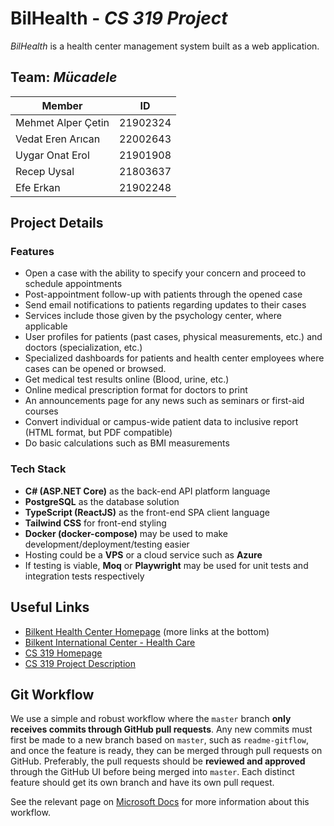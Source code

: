 # BilHealth - *CS 319 Project*

*BilHealth* is a health center management system built as a web application.

## Team: *Mücadele*

| Member             | ID       |
| ------------------ | -------- |
| Mehmet Alper Çetin | 21902324 |
| Vedat Eren Arıcan  | 22002643 |
| Uygar Onat Erol    | 21901908 |
| Recep Uysal        | 21803637 |
| Efe Erkan          | 21902248 |

## Project Details

### Features

- Open a case with the ability to specify your concern and proceed to schedule appointments
- Post-appointment follow-up with patients through the opened case
- Send email notifications to patients regarding updates to their cases
- Services include those given by the psychology center, where applicable
- User profiles for patients (past cases, physical measurements, etc.) and doctors (specialization, etc.)
- Specialized dashboards for patients and health center employees where cases can be opened or browsed.
- Get medical test results online (Blood, urine, etc.)
- Online medical prescription format for doctors to print
- An announcements page for any news such as seminars or first-aid courses
- Convert individual or campus-wide patient data to inclusive report (HTML format, but PDF compatible)
- Do basic calculations such as BMI measurements

### Tech Stack

- **C# (ASP.NET Core)** as the back-end API platform language
- **PostgreSQL** as the database solution
- **TypeScript (ReactJS)** as the front-end SPA client language
- **Tailwind CSS** for front-end styling
- **Docker (docker-compose)** may be used to make development/deployment/testing easier
- Hosting could be a **VPS** or a cloud service such as **Azure**
- If testing is viable, **Moq** or **Playwright** may be used for unit tests and integration tests respectively

## Useful Links

- [Bilkent Health Center Homepage](https://w3.bilkent.edu.tr/bilkent/health-center/) (more links at the bottom)
- [Bilkent International Center - Health Care](https://w3.bilkent.edu.tr/bilkent/international-center/health-care/)
- [CS 319 Homepage](http://www.cs.bilkent.edu.tr/~eraytuzun/teaching/cs319/)
- [CS 319 Project Description](https://docs.google.com/document/d/1puvB-hY725Av7boHbbAH3WhnFuxw43weXf--gsyHZLE)

## Git Workflow

We use a simple and robust workflow where the `master` branch **only receives commits through GitHub pull requests**.
Any new commits must first be made to a new branch based on `master`, such as `readme-gitflow`, and once the feature is ready, they can be merged through pull requests on GitHub.
Preferably, the pull requests should be **reviewed and approved** through the GitHub UI before being merged into `master`. Each distinct feature should get its own branch and have its own pull request.

See the relevant page on [Microsoft Docs](https://docs.microsoft.com/en-us/azure/devops/repos/git/git-branching-guidance?view=azure-devops#keep-your-branch-strategy-simple) for more information about this workflow.
